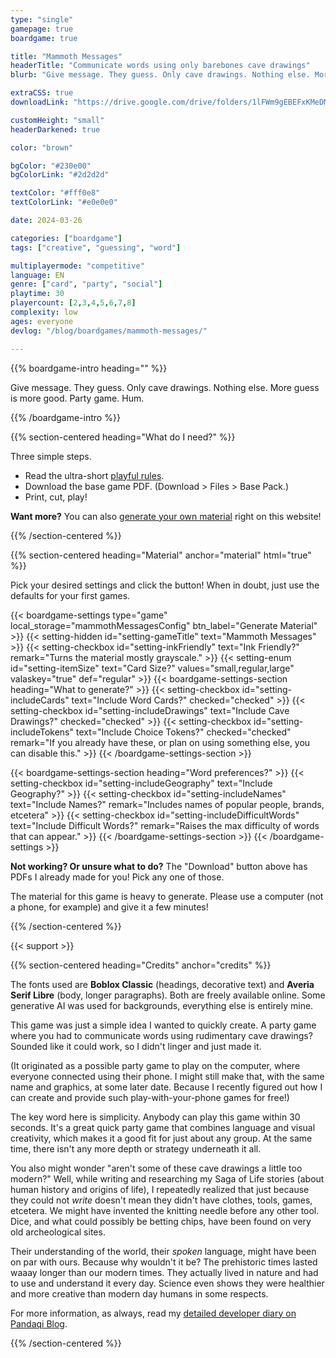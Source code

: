 ```yaml
---
type: "single"
gamepage: true
boardgame: true

title: "Mammoth Messages"
headerTitle: "Communicate words using only barebones cave drawings"
blurb: "Give message. They guess. Only cave drawings. Nothing else. More guess is more good. Party game. Hum."

extraCSS: true
downloadLink: "https://drive.google.com/drive/folders/1lFWm9gEBEFxKMeDMy_fucT5xcDac4KsC"

customHeight: "small"
headerDarkened: true

color: "brown"

bgColor: "#230e00"
bgColorLink: "#2d2d2d"

textColor: "#fff0e8"
textColorLink: "#e0e0e0"

date: 2024-03-26

categories: ["boardgame"]
tags: ["creative", "guessing", "word"]

multiplayermode: "competitive"
language: EN
genre: ["card", "party", "social"]
playtime: 30
playercount: [2,3,4,5,6,7,8]
complexity: low
ages: everyone
devlog: "/blog/boardgames/mammoth-messages/"

---
```


{{% boardgame-intro heading="" %}}

Give message. They guess. Only cave drawings. Nothing else. More guess is more good. Party game. Hum.

{{% /boardgame-intro %}}

{{% section-centered heading="What do I need?" %}}

Three simple steps.
* Read the ultra-short [playful rules](rules).
* Download the base game PDF. (Download > Files > Base Pack.)
* Print, cut, play!

**Want more?** You can also [generate your own material](#material) right on this website!

{{% /section-centered %}}

{{% section-centered heading="Material" anchor="material" html="true" %}}

<p>Pick your desired settings and click the button! When in doubt, just use the defaults for your first games.</p>

{{< boardgame-settings type="game" local_storage="mammothMessagesConfig" btn_label="Generate Material" >}}
	{{< setting-hidden id="setting-gameTitle" text="Mammoth Messages" >}}
  {{< setting-checkbox id="setting-inkFriendly" text="Ink Friendly?" remark="Turns the material mostly grayscale." >}}
  {{< setting-enum id="setting-itemSize" text="Card Size?" values="small,regular,large" valaskey="true" def="regular" >}}
  {{< boardgame-settings-section heading="What to generate?" >}}
{{< setting-checkbox id="setting-includeCards" text="Include Word Cards?" checked="checked" >}}
{{< setting-checkbox id="setting-includeDrawings" text="Include Cave Drawings?" checked="checked" >}}
{{< setting-checkbox id="setting-includeTokens" text="Include Choice Tokens?" checked="checked" remark="If you already have these, or plan on using something else, you can disable this." >}}
  {{< /boardgame-settings-section >}}

  {{< boardgame-settings-section heading="Word preferences?" >}}
{{< setting-checkbox id="setting-includeGeography" text="Include Geography?" >}}
{{< setting-checkbox id="setting-includeNames" text="Include Names?" remark="Includes names of popular people, brands, etcetera" >}}
{{< setting-checkbox id="setting-includeDifficultWords" text="Include Difficult Words?" remark="Raises the max difficulty of words that can appear." >}}
  {{< /boardgame-settings-section >}}
{{< /boardgame-settings >}}

<p class="settings-remark"><strong>Not working? Or unsure what to do?</strong> The "Download" button above has PDFs I already made for you! Pick any one of those.</p>

<p class="settings-remark">The material for this game is heavy to generate. Please use a computer (not a phone, for example) and give it a few minutes!</p>

{{% /section-centered %}}

{{< support >}}

{{% section-centered heading="Credits" anchor="credits" %}}

The fonts used are **Boblox Classic** (headings, decorative text) and **Averia Serif Libre** (body, longer paragraphs). Both are freely available online. Some generative AI was used for backgrounds, everything else is entirely mine.

This game was just a simple idea I wanted to quickly create. A party game where you had to communicate words using rudimentary cave drawings? Sounded like it could work, so I didn't linger and just made it. 

(It originated as a possible party game to play on the computer, where everyone connected using their phone. I might still make that, with the same name and graphics, at some later date. Because I recently figured out how I can create and provide such play-with-your-phone games for free!) 

The key word here is simplicity. Anybody can play this game within 30 seconds. It's a great quick party game that combines language and visual creativity, which makes it a good fit for just about any group. At the same time, there isn't any more depth or strategy underneath it all.

You also might wonder "aren't some of these cave drawings a little too modern?" Well, while writing and researching my Saga of Life stories (about human history and origins of life), I repeatedly realized that just because they could not _write_ doesn't mean they didn't have clothes, tools, games, etcetera. We might have invented the knitting needle before any other tool. Dice, and what could possibly be betting chips, have been found on very old archeological sites. 

Their understanding of the world, their _spoken_ language, might have been on par with ours. Because why wouldn't it be? The prehistoric times lasted waaay longer than our modern times. They actually lived in nature and had to use and understand it every day. Science even shows they were healthier and more creative than modern day humans in some respects.

For more information, as always, read my [detailed developer diary on Pandaqi Blog](/blog/boardgames/mammoth-messages/).

{{% /section-centered %}}